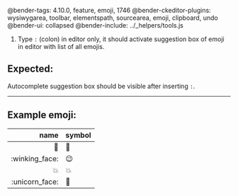 @bender-tags: 4.10.0, feature, emoji, 1746
@bender-ckeditor-plugins: wysiwygarea, toolbar, elementspath, sourcearea, emoji, clipboard, undo
@bender-ui: collapsed
@bender-include: ../_helpers/tools.js

1. Type `:` (colon) in editor only, it should activate suggestion box of emoji in editor with list of all emojis.

## Expected:
Autocomplete suggestion box should be visible after inserting `:`.

----
## Example emoji:

| name | symbol |
| ---: | --- |
| :bug: | 🐛 |
| :winking_face: | 😉 |
| :collision: | 💥 |
| :unicorn_face: | 🦄 |
